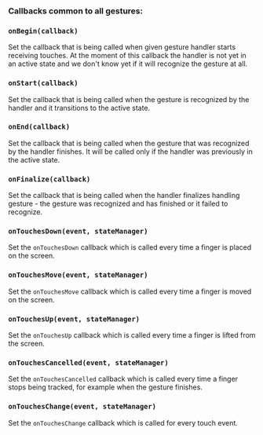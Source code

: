 ### Callbacks common to all gestures:

### `onBegin(callback)`

Set the callback that is being called when given gesture handler starts receiving touches. At the moment of this callback the handler is not yet in an active state and we don't know yet if it will recognize the gesture at all.

### `onStart(callback)`

Set the callback that is being called when the gesture is recognized by the handler and it transitions to the active state.

### `onEnd(callback)`

Set the callback that is being called when the gesture that was recognized by the handler finishes. It will be called only if the handler was previously in the active state.

### `onFinalize(callback)`

Set the callback that is being called when the handler finalizes handling gesture - the gesture was recognized and has finished or it failed to recognize.

### `onTouchesDown(event, stateManager)`

Set the `onTouchesDown` callback which is called every time a finger is placed on the screen.

### `onTouchesMove(event, stateManager)`

Set the `onTouchesMove` callback which is called every time a finger is moved on the screen.

### `onTouchesUp(event, stateManager)`

Set the `onTouchesUp` callback which is called every time a finger is lifted from the screen.

### `onTouchesCancelled(event, stateManager)`

Set the `onTouchesCancelled` callback which is called every time a finger stops being tracked, for example when the gesture finishes.

### `onTouchesChange(event, stateManager)`

Set the `onTouchesChange` callback which is called for every touch event.
